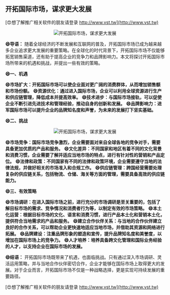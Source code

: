 ## **开拓国际市场，谋求更大发展**

[😍想了解推广相关软件的朋友请登录 http://www.vst.tw](http://www.vst.tw)

 <center><img src="https://vst.tw/MP4/tuiguang/png/6.png" alt="开拓国际市场，谋求更大发展"></center>

**😄导语：**
随着全球经济的不断发展和互联网的普及，开拓国际市场已成为越来越多企业追求更大发展的重要策略。在全球化的时代背景下，开拓国际市场不仅能够拓宽销售渠道，还有助于提高企业的竞争力和品牌影响力。本文将探讨开拓国际市场所带来的机遇和挑战，并提出一些有效的策略。

**😄一、机遇**

**😄市场扩大：开拓国际市场可以使企业面对更广阔的消费群体，从而增加销售额和市场份额。**
**😄资源优化：通过进入国际市场，企业可以利用全球资源进行生产和供应链管理，降低成本并提高效率。**
**😄技术进步：与国际市场接轨，可以促使企业不断引进先进技术和管理经验，推动自身的创新和发展。**
**😄品牌影响力：进军国际市场可以提升企业的品牌知名度和声誉，为未来的发展打下坚实基础。**

**😄二、挑战**

 <center><img src="https://vst.tw/MP4/tuiguang/png/3.png" alt="开拓国际市场，谋求更大发展"></center>

**😄市场竞争：国际市场竞争激烈，企业需要面对来自全球各地的竞争对手，需要具备更加优质的产品和服务。**
**😄文化差异：不同国家和地区有着不同的文化背景和消费习惯，企业需要了解并适应当地市场的特点，进行有针对性的营销和产品定位。**
**😄法律和政策：不同国家有不同的法律和政策环境，企业需要遵守当地的法律法规，并做好相关的市场准入和合规工作。**
**😄供应链管理：跨国经营需要处理复杂的供应链关系，包括物流、仓储、海关等方面的管理，需要具备高效的供应链能力。**

**😄三、有效策略**

**😄市场调研：在进入国际市场之前，进行充分的市场调研是至关重要的，包括了解目标市场的需求、竞争情况和消费者行为等，以制定有效的市场策略。**
**😄本土化运营：根据目标市场的文化、语言和消费习惯，进行产品本土化和营销本土化，提供符合当地需求的产品和服务。**
**😄建立合作伙伴关系：与当地的合作伙伴建立良好的合作关系，可以帮助企业更快速地适应当地市场，并借助其资源和网络进行拓展。**
**😄品牌建设：注重品牌形象的塑造和宣传，提升品牌知名度和美誉度，以增加在国际市场上的竞争力。**
**😄人才培养：培养具备跨文化管理和国际业务经验的人才，以支持企业在国际市场的发展。**

**😄结语：**
开拓国际市场既带来了机遇，也面临挑战。只有通过深入市场调研、灵活运用策略，并与当地合作伙伴密切合作，企业才能够在国际市场上取得更大的发展。对于企业而言，开拓国际市场不仅是一种战略选择，更是实现可持续发展的重要路径。

[😍想了解推广相关软件的朋友请登录 http://www.vst.tw](http://www.vst.tw)



